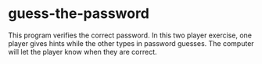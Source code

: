 # guess-the-password

This program verifies the correct password. In this two player exercise, one player gives hints while the other types in password guesses. The computer will let the player know when they are correct.